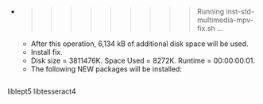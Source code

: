 * >>>>>>>>> Running inst-std-multimedia-mpv-fix.sh ...
  * After this operation, 6,134 kB of additional disk space will be used.
  * Install fix.
  * Disk size = 3811476K. Space Used = 8272K. Runtime = 00:00:00:01.
  * The following NEW packages will be installed:
  ```bash
liblept5 libtesseract4
  ```
